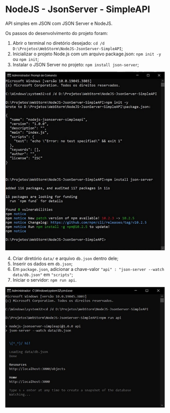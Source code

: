 # NodeJS - JsonServer - SimpleAPI
API simples em JSON com JSON Server e NodeJS.

Os passos do desenvolvimento do projeto foram:

1. Abrir o terminal no diretório desejado: `cd /d D:\Projetos\WebStorm\NodeJS-JsonServer-SimpleAPI`;
2. Inicializar o projeto Node.js com um arquivo package.json: `npm init -y` ou `npm init`;
3. Instalar o JSON Server no projeto: `npm install json-server`; 

![Image-CMD-CreateProject](imgs/Image-CMD-CreateProject.jpg)

4. Criar diretório `data/` e arquivo `db.json` dentro dele;
5. Inserir os dados em `db.json`;
6. Em `package.json`, adicionar a chave-valor `"api" : "json-server --watch data/db.json"` em `"scripts"`;
7. Iniciar o servidor: `npm run api`.

![Image-CMD-NpmRunApi](imgs/Image-CMD-NpmRunApi.jpg)
